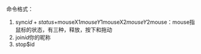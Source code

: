  命令格式：
 1. sync$id+status+$mouseX1$mouseY1$mouseX2$mouseY2$mouse：mouse指鼠标的状态，有三种，释放，按下和拖动
 2. join$id$你的昵称
 3. stop$id